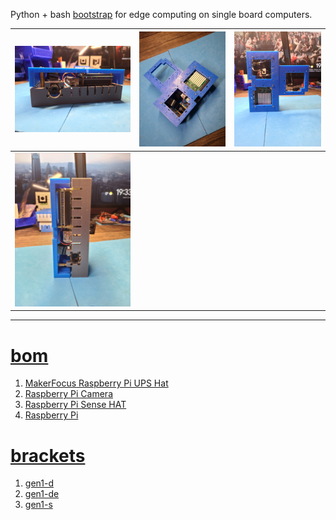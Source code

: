 Python + bash <a href="https://github.com/kamangir/blue-sbc">bootstrap</a> for edge computing on single board computers.

| [![image](../images/skateboard-2.jpg)](#) | [![image](../images/skateboard-3.jpg)](#) | [![image](../images/skateboard-4.jpg)](#) |
| --- | --- | --- |
| [![image](../images/skateboard-5.jpg)](#) |  |  |

---

# [bom](../parts.md)

1. [MakerFocus Raspberry Pi UPS Hat](../parts.md#makerfocus-raspberry-pi-ups-hat)
1. [Raspberry Pi Camera](../parts.md#raspberry-pi-camera)
1. [Raspberry Pi Sense HAT](../parts.md#raspberry-pi-sense-hat)
1. [Raspberry Pi](../parts.md#raspberry-pi)

# [brackets](../brackets)

1. [gen1-d](../brackets/gen1-d/gen1-d.stl)
1. [gen1-de](../brackets/gen1-de/gen1-de.stl)
1. [gen1-s](../brackets/gen1-s/gen1-s.stl)

